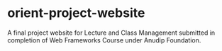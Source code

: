 # orient-project-website
A final project website for Lecture and Class Management submitted in completion of Web Frameworks Course under Anudip Foundation.
